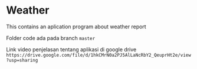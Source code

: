 # Weather
This contains an aplication program about weather report

Folder code ada pada branch `master`

Link video penjelasan tentang aplikasi di google drive `https://drive.google.com/file/d/1hkCMrN0a2PJ5AlLaNcRbY2_QeuprHt2e/view?usp=sharing`
